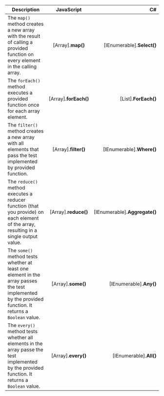 | Description                                                                                                                                             |      JavaScript       |                            C# |
| ------------------------------------------------------------------------------------------------------------------------------------------------------- | :-------------------: | ----------------------------: |
| The `map()` method creates a new array with the result of calling a provided function on every element in the calling array.                            |   [Array].**map()**   |    [IEnumerable].**Select()** |
| The `forEach()` method executes a provided function once for each array element.                                                                        | [Array].**forEach()** |          [List].**ForEach()** |
| The `filter()` method creates a new array with all elements that pass the test implemented by provided function.                                        | [Array].**filter()**  |     [IEnumerable].**Where()** |
| The `reduce()` method executes a reducer function (that you provide) on each element of the array, resulting in a single output value.                  | [Array].**reduce()**  | [IEnumerable].**Aggregate()** |
| The `some()` method tests whether at least one element in the array passes the test implemented by the provided function. It returns a `Boolean` value. |  [Array].**some()**   |       [IEnumerable].**Any()** |
| The `every()` method tests whether all elements in the array passe the test implemented by the provided function. It returns a `Boolean` value.         |  [Array].**every()**  |       [IEnumerable].**All()** |

